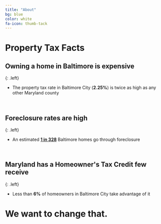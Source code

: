 ```yaml
---
title: "About"
bg: blue
color: white
fa-icon: thumb-tack
---
```


# Property Tax Facts

## Owning a home in Baltimore is **expensive**
{: .left}

- The property tax rate in Baltimore City (**2.25%**) is twice as high as any other Maryland county

<br>

## Foreclosure rates are **high**
{: .left}

- An estimated [**1 in 328**](http://www.realtytrac.com/statsandtrends/foreclosuretrends/md) Baltimore homes go through foreclosure

<br>

## Maryland has a Homeowner's Tax Credit **few** receive
{: .left}

- Less than **6%** of homeowners in Baltimore City take advantage of it

# We want to **change** that.